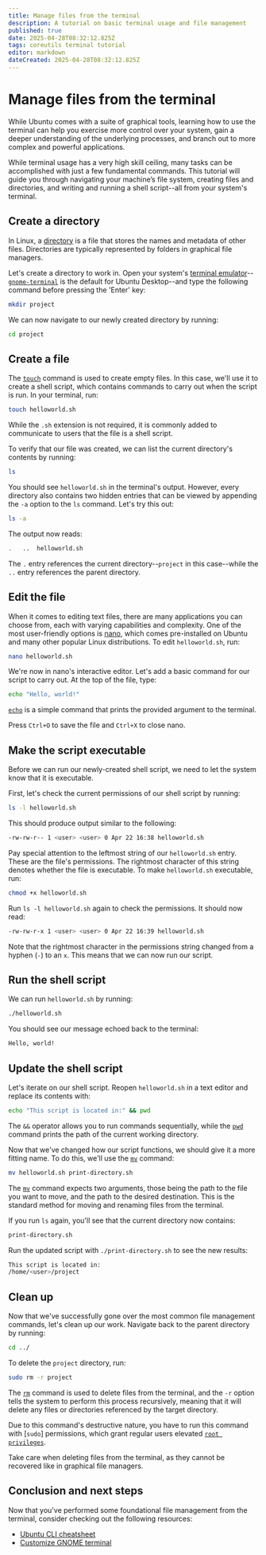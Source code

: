 ```yaml
---
title: Manage files from the terminal
description: A tutorial on basic terminal usage and file management
published: true
date: 2025-04-28T08:32:12.825Z
tags: coreutils terminal tutorial
editor: markdown
dateCreated: 2025-04-28T08:32:12.825Z
---
```



# Manage files from the terminal

While Ubuntu comes with a suite of graphical tools, learning how to use the terminal can
help you exercise more control over your system, gain a deeper understanding of the
underlying processes, and branch out to more complex and powerful applications.

While terminal usage has a very high skill ceiling, many tasks can be accomplished with
just a few fundamental commands. This tutorial will guide you through navigating your
machine’s file system, creating files and directories, and writing and running a shell
script--all from your system's terminal.


## Create a directory

In Linux, a [directory]() is a file that stores the names and metadata of other files.
Directories are typically represented by folders in graphical file managers.

Let's create a directory to work in. Open your system's [terminal
emulator](/general/terminal-emulators)--[`gnome-terminal`](/general/gnome-terminal) is
the default for Ubuntu Desktop--and type the following command before pressing the
'Enter' key:

```bash
mkdir project
```

We can now navigate to our newly created directory by running:

```bash
cd project
```


## Create a file

The [`touch`]() command is used to create empty files. In this case, we'll use it to
create a shell script, which contains commands to carry out when the script is run. In
your terminal, run:

```bash
touch helloworld.sh
```

While the `.sh` extension is not required, it is commonly added to communicate to users
that the file is a shell script.

To verify that our file was created, we can list the current directory's contents by
running:

```bash
ls
```

You should see `helloworld.sh` in the terminal's output. However, every directory also
contains two hidden entries that can be viewed by appending the `-a` option to the `ls`
command. Let's try this out:

```bash
ls -a
```

The output now reads:

```bash
.	..	helloworld.sh
```

The `.` entry references the current directory--`project` in this case--while the `..`
entry references the parent directory.


## Edit the file

When it comes to editing text files, there are many applications you can choose from,
each with varying capabilities and complexity. One of the most user-friendly options is
[nano](), which comes pre-installed on Ubuntu and many other popular Linux
distributions. To edit `helloworld.sh`, run:

```bash
nano helloworld.sh
```

We're now in nano's interactive editor. Let's add a basic command for our script to
carry out. At the top of the file, type:

```bash
echo "Hello, world!"
```

[`echo`]() is a simple command that prints the provided argument to the terminal.

Press `Ctrl+O` to save the file and `Ctrl+X` to close nano.


## Make the script executable

Before we can run our newly-created shell script, we need to let the system know that
it is executable.

First, let's check the current permissions of our shell script by running:

```bash
ls -l helloworld.sh
```

This should produce output similar to the following:

```bash
-rw-rw-r-- 1 <user> <user> 0 Apr 22 16:38 helloworld.sh
```

Pay special attention to the leftmost string of our `helloworld.sh` entry. These are the
file's permissions. The rightmost character of this string denotes whether the file is
executable. To make `helloworld.sh` executable, run:

```bash
chmod +x helloworld.sh
```

Run `ls -l helloworld.sh` again to check the permissions. It should now read:

```bash
-rw-rw-r-x 1 <user> <user> 0 Apr 22 16:39 helloworld.sh
```

Note that the rightmost character in the permissions string changed from a hyphen (`-`)
to an `x`. This means that we can now run our script.


## Run the shell script

We can run `helloworld.sh` by running:

```bash
./helloworld.sh
```

You should see our message echoed back to the terminal:

```bash
Hello, world!
```


## Update the shell script

Let's iterate on our shell script. Reopen `helloworld.sh` in a text editor and replace
its contents with:

```bash
echo "This script is located in:" && pwd
```

The `&&` operator allows you to run commands sequentially, while the [`pwd`]() command
prints the path of the current working directory.

Now that we've changed how our script functions, we should give it a more fitting name.
To do this, we'll use the [`mv`](/general/mv-command) command:

```bash
mv helloworld.sh print-directory.sh
```

The [`mv`]() command expects two arguments, those being the path to the file you want to
move, and the path to the desired destination. This is the standard method for moving
and renaming files from the terminal.

If you run `ls` again, you'll see that the current directory now contains:

```bash
print-directory.sh
```

Run the updated script with `./print-directory.sh` to see the new results:

```bash
This script is located in:
/home/<user>/project
```


## Clean up

Now that we've successfully gone over the most common file management commands, let's
clean up our work. Navigate back to the parent directory by running:

```bash
cd ../
```

To delete the `project` directory, run:

```bash
sudo rm -r project
```

The [`rm`]() command is used to delete files from the terminal, and the `-r` option
tells the system to perform this process recursively, meaning that it will delete any
files or directories referenced by the target directory.

Due to this command's destructive nature, you have to run this command with [`sudo`]
permissions, which grant regular users elevated [`root privileges`]().

Take care when deleting files from the terminal, as they cannot be recovered like in
graphical file managers.


## Conclusion and next steps

Now that you've performed some foundational file management from the terminal, consider
checking out the following resources:

* [Ubuntu CLI cheatsheet](/ubuntu/cli-cheatsheet)
* [Customize GNOME terminal]()
